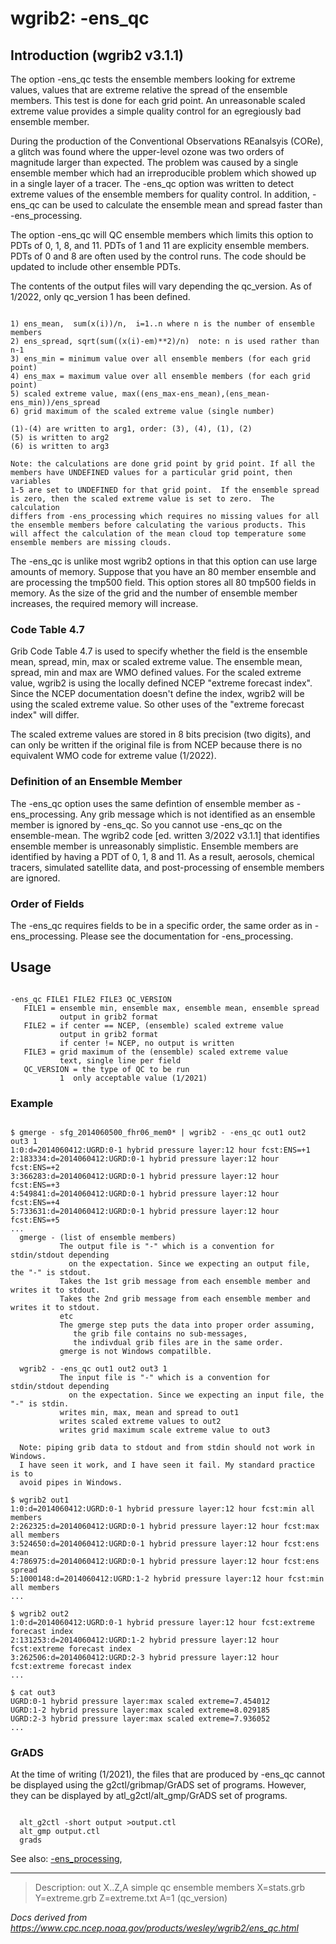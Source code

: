 # wgrib2: -ens_qc

## Introduction (wgrib2 v3.1.1)

The option -ens_qc tests the
ensemble members looking for extreme values, values that
are extreme relative the spread of the ensemble members.
This test is done for each grid point. An unreasonable
scaled extreme value provides a simple quality control
for an egregiously bad ensemble member.

During the production of the Conventional Observations REanalsyis (CORe),
a glitch was found where the upper-level ozone was two orders of magnitude
larger than expected. The problem was caused by a single ensemble
member which had an irreproducible problem which showed up in a single layer
of a tracer. The -ens_qc option was written to
detect extreme values of the ensemble members for quality control.
In addition, -ens_qc
can be used to calculate the ensemble mean and spread faster
than -ens_processing.

The option -ens_qc will QC ensemble
members which limits this option to PDTs of 0, 1, 8, and 11.
PDTs of 1 and 11 are explicity ensemble members. PDTs of 0 and
8 are often used by the control runs. The code should be updated
to include other ensemble PDTs.

The contents of the output files will vary depending the qc_version.
As of 1/2022, only qc_version 1 has been defined.

```

1) ens_mean,  sum(x(i))/n,  i=1..n where n is the number of ensemble members
2) ens_spread, sqrt(sum((x(i)-em)**2)/n)  note: n is used rather than n-1
3) ens_min = minimum value over all ensemble members (for each grid point)
4) ens_max = maximum value over all ensemble members (for each grid point)
5) scaled extreme value, max((ens_max-ens_mean),(ens_mean-ens_min))/ens_spread
6) grid maximum of the scaled extreme value (single number)

(1)-(4) are written to arg1, order: (3), (4), (1), (2)
(5) is written to arg2
(6) is written to arg3

Note: the calculations are done grid point by grid point. If all the
members have UNDEFINED values for a particular grid point, then variables
1-5 are set to UNDEFINED for that grid point.  If the ensemble spread
is zero, then the scaled extreme value is set to zero.  The calculation
differs from -ens_processing which requires no missing values for all
the ensemble members before calculating the various products. This
will affect the calculation of the mean cloud top temperature some
ensemble members are missing clouds.

```

The -ens_qc is unlike most wgrib2
options in that this option can use large amounts of memory. Suppose
that you have an 80 member ensemble and are processing the tmp500 field.
This option stores all 80 tmp500 fields in memory. As the size of the grid and the number
of ensemble member increases, the required memory will increase.

### Code Table 4.7

Grib Code Table 4.7 is used to specify whether the field
is the ensemble mean, spread, min, max or scaled extreme value.
The ensemble mean, spread, min and max are WMO defined values.
For the scaled extreme value, wgrib2 is using the locally defined NCEP
"extreme forecast index". Since the NCEP documentation doesn't define
the index, wgrib2 will be using the scaled extreme value. So
other uses of the "extreme forecast index" will differ.

The scaled extreme values are stored in 8 bits precision (two digits),
and can only be written if the original file is from NCEP because
there is no equivalent WMO code for extreme value (1/2022).

### Definition of an Ensemble Member

The -ens_qc option uses the same defintion of ensemble member as
-ens_processing. Any grib message which is
not identified as an ensemble member is ignored by -ens_qc.
So you cannot use -ens_qc on the ensemble-mean.
The wgrib2 code [ed. written 3/2022 v3.1.1] that identifies ensemble member
is unreasonably simplistic. Ensemble members are identified by having a PDT
of 0, 1, 8 and 11. As a result, aerosols, chemical tracers, simulated satellite data,
and post-processing of ensemble members are ignored.

### Order of Fields

The -ens_qc requires fields to be in a specific order,
the same order as in -ens_processing. Please
see the documentation for -ens_processing.

## Usage

```

-ens_qc FILE1 FILE2 FILE3 QC_VERSION
   FILE1 = ensemble min, ensemble max, ensemble mean, ensemble spread
           output in grib2 format
   FILE2 = if center == NCEP, (ensemble) scaled extreme value
           output in grib2 format
           if center != NCEP, no output is written
   FILE3 = grid maximum of the (ensemble) scaled extreme value
           text, single line per field
   QC_VERSION = the type of QC to be run
           1  only acceptable value (1/2021)

```

### Example

```

$ gmerge - sfg_2014060500_fhr06_mem0* | wgrib2 - -ens_qc out1 out2 out3 1
1:0:d=2014060412:UGRD:0-1 hybrid pressure layer:12 hour fcst:ENS=+1
2:183334:d=2014060412:UGRD:0-1 hybrid pressure layer:12 hour fcst:ENS=+2
3:366283:d=2014060412:UGRD:0-1 hybrid pressure layer:12 hour fcst:ENS=+3
4:549841:d=2014060412:UGRD:0-1 hybrid pressure layer:12 hour fcst:ENS=+4
5:733631:d=2014060412:UGRD:0-1 hybrid pressure layer:12 hour fcst:ENS=+5
...
  gmerge - (list of ensemble members)
           The output file is "-" which is a convention for stdin/stdout depending
             on the expectation. Since we expecting an output file, the "-" is stdout.
           Takes the 1st grib message from each ensemble member and writes it to stdout.
           Takes the 2nd grib message from each ensemble member and writes it to stdout.
           etc
           The gmerge step puts the data into proper order assuming,
              the grib file contains no sub-messages,
              the indivdual grib files are in the same order.
           gmerge is not Windows compatilble.

  wgrib2 - -ens_qc out1 out2 out3 1
           The input file is "-" which is a convention for stdin/stdout depending
             on the expectation. Since we expecting an input file, the "-" is stdin.
           writes min, max, mean and spread to out1
           writes scaled extreme values to out2
           writes grid maximum scale extreme value to out3

  Note: piping grib data to stdout and from stdin should not work in Windows.
  I have seen it work, and I have seen it fail. My standard practice is to
  avoid pipes in Windows.

$ wgrib2 out1
1:0:d=2014060412:UGRD:0-1 hybrid pressure layer:12 hour fcst:min all members
2:262325:d=2014060412:UGRD:0-1 hybrid pressure layer:12 hour fcst:max all members
3:524650:d=2014060412:UGRD:0-1 hybrid pressure layer:12 hour fcst:ens mean
4:786975:d=2014060412:UGRD:0-1 hybrid pressure layer:12 hour fcst:ens spread
5:1000148:d=2014060412:UGRD:1-2 hybrid pressure layer:12 hour fcst:min all members
...

$ wgrib2 out2
1:0:d=2014060412:UGRD:0-1 hybrid pressure layer:12 hour fcst:extreme forecast index
2:131253:d=2014060412:UGRD:1-2 hybrid pressure layer:12 hour fcst:extreme forecast index
3:262506:d=2014060412:UGRD:2-3 hybrid pressure layer:12 hour fcst:extreme forecast index
...

$ cat out3
UGRD:0-1 hybrid pressure layer:max scaled extreme=7.454012
UGRD:1-2 hybrid pressure layer:max scaled extreme=8.029185
UGRD:2-3 hybrid pressure layer:max scaled extreme=7.936052
...

```

### GrADS

At the time of writing (1/2021), the files that
are produced by
-ens_qc cannot be displayed
using the g2ctl/gribmap/GrADS set of programs. However, they
can be displayed by atl_g2ctl/alt_gmp/GrADS set of programs.

```

  alt_g2ctl -short output >output.ctl
  alt_gmp output.ctl
  grads

```

See also:
[-ens_processing](./ens_processing.md),

---

> Description: out X..Z,A simple qc ensemble members X=stats.grb Y=extreme.grb Z=extreme.txt A=1 (qc_version)

_Docs derived from <https://www.cpc.ncep.noaa.gov/products/wesley/wgrib2/ens_qc.html>_
